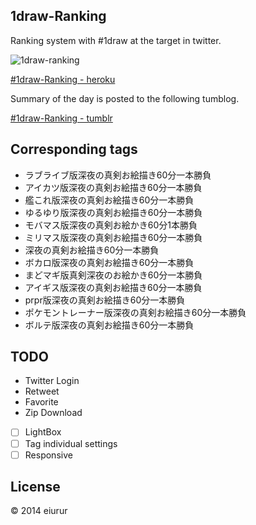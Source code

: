 1draw-Ranking
------

Ranking system with #1draw at the target in twitter.

![1draw-ranking](https://dl.dropboxusercontent.com/u/31717228/images/1draw/llls60.jpg)

<a href="http://ldraw-ranking.herokuapp.com" target="_blank">#1draw-Ranking - heroku</a>

Summary of the day is posted to the following tumblog.

<a href="http://eiua-1dr.tumblr.com/" target="_blank">#1draw-Ranking - tumblr</a>

Corresponding tags
-------

- ラブライブ版深夜の真剣お絵描き60分一本勝負
- アイカツ版深夜の真剣お絵描き60分一本勝負
- 艦これ版深夜の真剣お絵描き60分一本勝負
- ゆるゆり版深夜の真剣お絵描き60分一本勝負
- モバマス版深夜の真剣お絵かき60分1本勝負
- ミリマス版深夜の真剣お絵描き60分一本勝負
- 深夜の真剣お絵描き60分一本勝負
- ボカロ版深夜の真剣お絵描き60分一本勝負
- まどマギ版真剣深夜のお絵かき60分一本勝負
- アイギス版深夜の真剣お絵描き60分一本勝負
- prpr版深夜の真剣お絵描き60分一本勝負
- ポケモントレーナー版深夜の真剣お絵描き60分一本勝負
- ボルテ版深夜の真剣お絵描き60分一本勝負

TODO
------

- Twitter Login
- Retweet
- Favorite
- Zip Download
- [ ] LightBox
- [ ] Tag individual settings
- [ ] Responsive

License
------

© 2014 eiurur
